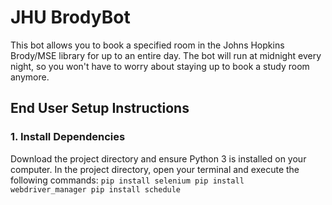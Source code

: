 # JHU BrodyBot

This bot allows you to book a specified room in the Johns Hopkins Brody/MSE library for up to an entire day. The bot will run at midnight every night, so you won't have to worry about staying up to book a study room anymore.

## End User Setup Instructions
### 1. Install Dependencies
Download the project directory and ensure Python 3 is installed on your computer.
In the project directory, open your terminal and execute the following commands:
<code>pip install selenium
  pip install webdriver_manager
  pip install schedule
</code>
